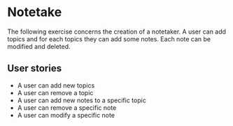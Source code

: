 # Notetake

The following exercise concerns the creation of a notetaker.
A user can add topics and for each topics they can add some notes.
Each note can be modified and deleted.

## User stories

- A user can add new topics
- A user can remove a topic
- A user can add new notes to a specific topic
- A user can remove a specific note
- A user can modify a specific note
